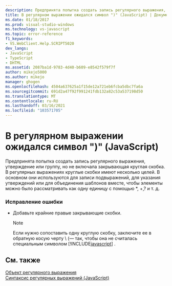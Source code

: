 ```yaml
---
description: Предпринята попытка создать запись регулярного выражения, утверждение или группу, но не включала закрывающая круглая скобка.
title: В регулярном выражении ожидался символ ")" (JavaScript) | Документация Майкрософт
ms.date: 01/18/2017
ms.prod: visual-studio-windows
ms.technology: vs-javascript
ms.topic: error-reference
f1_keywords:
- VS.WebClient.Help.SCRIPT5020
dev_langs:
- JavaScript
- TypeScript
- DHTML
ms.assetid: 2087ba1d-9783-4d40-b609-e8542f579f7f
author: mikejo5000
ms.author: mikejo
manager: ghogen
ms.openlocfilehash: 4504a637625a1f15de12a721eb6fcba5dbc7fa6a
ms.sourcegitcommit: 691d2a47f92f991241fdb132a82c53a537198d50
ms.translationtype: MT
ms.contentlocale: ru-RU
ms.lasthandoff: 03/16/2021
ms.locfileid: "103571705"
---
```

# <a name="expected--in-regular-expression-javascript"></a>В регулярном выражении ожидался символ ")" (JavaScript)
Предпринята попытка создать запись регулярного выражения, утверждение или группу, но не включала закрывающая круглая скобка. В регулярных выражениях круглые скобки имеют несколько целей. В основном они используются для записи подвыражений, для указания утверждений или для объединения шаблонов вместе, чтобы элементы можно было рассматривать как одну единицу с помощью *, +,? и т. д.  
  
### <a name="to-correct-this-error"></a>Исправление ошибки  
  
- Добавьте крайние правые закрывающие скобки.  
  
    > [!NOTE]
    > Если нужно сопоставить одну круглую скобку, заключите ее в обратную косую черту \\ (— так, чтобы она не считалась специальным символом [!INCLUDE[javascript](../../javascript/includes/javascript-md.md)] .  
  
## <a name="see-also"></a>См. также  
 [Объект регулярного выражения](https://developer.mozilla.org/docs/Web/JavaScript/Reference/Global_Objects/RegExp)   
 [Синтаксис регулярных выражений (JavaScript)](/previous-versions/1400241x(v=vs.100))
